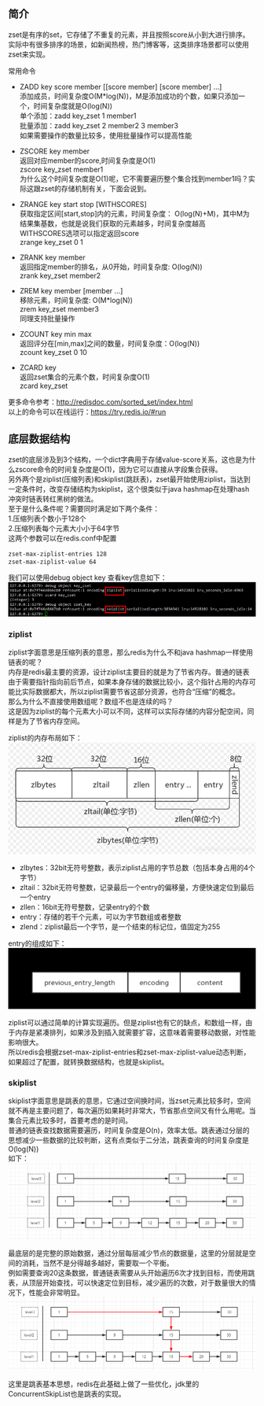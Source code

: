 ## 简介
zset是有序的set，它存储了不重复的元素，并且按照score从小到大进行排序。  
实际中有很多排序的场景，如新闻热榜，热门博客等，这类排序场景都可以使用zset来实现。  

常用命令   
- ZADD key score member [[score member] [score member] …]   
添加成员，时间复杂度O(M*log(N))，M是添加成功的个数，如果只添加一个，时间复杂度就是O(log(N))  
单个添加：zadd key_zset 1 member1  
批量添加：zadd key_zset 2 member2 3 member3   
如果需要操作的数量比较多，使用批量操作可以提高性能  

- ZSCORE key member  
返回对应member的score,时间复杂度是O(1)  
zscore key_zset member1   
为什么这个时间复杂度是O(1)呢，它不需要遍历整个集合找到member1吗？实际这跟zset的存储机制有关，下面会说到。  

- ZRANGE key start stop [WITHSCORES]   
获取指定区间[start,stop]内的元素，时间复杂度： O(log(N)+M)，其中M为结果集基数，也就是说我们获取的元素越多，时间复杂度越高    
WITHSCORES选项可以指定返回score  
zrange key_zset 0 1  

- ZRANK key member  
返回指定member的排名，从0开始，时间复杂度: O(log(N))   
zrank key_zset member2  

- ZREM key member [member …]  
移除元素，时间复杂度: O(M*log(N))  
zrem key_zset member3  
同理支持批量操作  

- ZCOUNT key min max  
返回评分在[min,max]之间的数量，时间复杂度：O(log(N))   
zcount key_zset 0 10  

- ZCARD key   
返回zset集合的元素个数，时间复杂度O(1)  
zcard key_zset  

更多命令参考：http://redisdoc.com/sorted_set/index.html  
以上的命令可以在线运行：https://try.redis.io/#run  


## 底层数据结构    
zset的底层涉及到3个结构，一个dict字典用于存储value-score关系，这也是为什么zscore命令的时间复杂度是O(1)，因为它可以直接从字段集合获得。  
另外两个是ziplist(压缩列表)和skiplist(跳跃表)，zset最开始使用ziplist，当达到一定条件时，改变存储结构为skiplist，这个很类似于java hashmap在处理hash冲突时链表转红黑树的做法。  
至于是什么条件呢？需要同时满足如下两个条件：  
1.压缩列表个数小于128个   
2.压缩列表每个元素大小小于64字节   
这两个参数可以在redis.conf中配置  
```
zset-max-ziplist-entries 128
zset-max-ziplist-value 64
```

我们可以使用debug object key 查看key信息如下：  
![image](https://github.com/jmilktea/jmilktea/blob/master/redis/images/zset-1.png)  

### ziplist   
ziplist字面意思是压缩列表的意思，那么redis为什么不和java hashmap一样使用链表的呢？  
内存是redis最主要的资源，设计ziplist主要目的就是为了节省内存。普通的链表由于需要指针指向前后节点，如果本身存储的数据比较小，这个指针占用的内存可能比实际数据都大，所以ziplist需要节省这部分资源，也符合“压缩”的概念。  
那么为什么不直接使用数组呢？数组不也是连续的吗？  
这是因为ziplist的每个元素大小可以不同，这样可以实际存储的内容分配空间，同样是为了节省内存空间。  

ziplist的内存布局如下：  
![image](https://github.com/jmilktea/jmilktea/blob/master/redis/images/zset-2.png)  
- zlbytes：32bit无符号整数，表示ziplist占用的字节总数（包括<zlbytes>本身占用的4个字节）  
- zltail：32bit无符号整数，记录最后一个entry的偏移量，方便快速定位到最后一个entry  
- zllen：16bit无符号整数，记录entry的个数  
- entry：存储的若干个元素，可以为字节数组或者整数  
- zlend：ziplist最后一个字节，是一个结束的标记位，值固定为255  

entry的组成如下：  
![image](https://github.com/jmilktea/jmilktea/blob/master/redis/images/zset-3.png)  

ziplist可以通过简单的计算实现遍历。但是ziplist也有它的缺点，和数组一样，由于内存是紧凑排列，如果涉及到插入就需要扩容，这意味着需要移动数据，对性能影响很大。  
所以redis会根据zset-max-ziplist-entries和zset-max-ziplist-value动态判断，如果超过了配置，就转换数据结构，也就是skiplist。  

### skiplist   
skiplist字面意思是跳表的意思，它通过空间换时间，当zset元素比较多时，空间就不再是主要问题了，每次遍历如果耗时非常大，节省那点空间又有什么用呢。当集合元素比较多时，首要考虑的是时间。  
普通的链表查找数据需要遍历，时间复杂度是O(n)，效率太低。跳表通过分层的思想减少一些数据的比较判断，这有点类似于二分法，跳表查询的时间复杂度是O(log(N))    
如下：  
![image](https://github.com/jmilktea/jmilktea/blob/master/redis/images/zset-4.png)  

最底层的是完整的原始数据，通过分层每层减少节点的数据量，这里的分层就是空间的消耗，当然不是分得越多越好，需要取一个平衡。  
例如需要查询20这条数据，普通链表需要从头开始遍历6次才找到目标，而使用跳表，从顶层开始查找，可以快速定位到目标，减少遍历的次数，对于数量很大的情况下，性能会非常明显。  
![image](https://github.com/jmilktea/jmilktea/blob/master/redis/images/zset-5.png)  

这里是跳表基本思想，redis在此基础上做了一些优化，jdk里的ConcurrentSkipList也是跳表的实现。  



